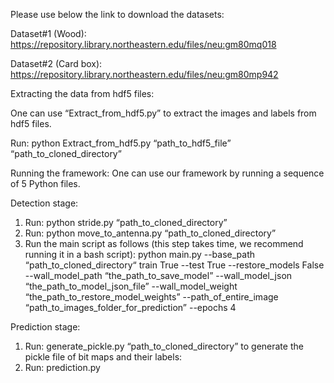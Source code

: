 Please use below the link to download the datasets: 

Dataset#1 (Wood): https://repository.library.northeastern.edu/files/neu:gm80mq018

Dataset#2 (Card box): https://repository.library.northeastern.edu/files/neu:gm80mp942

Extracting the data from hdf5 files:

One can use “Extract_from_hdf5.py” to extract the images and labels from hdf5 files.

Run: python Extract_from_hdf5.py “path_to_hdf5_file”  “path_to_cloned_directory”


Running the framework: One can use our framework by running a sequence of 5 Python files.

Detection stage:

1. Run: python stride.py “path_to_cloned_directory”
2. Run: python move_to_antenna.py “path_to_cloned_directory”
3. Run the main script as follows (this step takes time, we recommend running it in a bash script): python main.py --base_path “path_to_cloned_directory“ train True --test True  --restore_models False --wall_model_path “the_path_to_save_model” --wall_model_json “the_path_to_model_json_file” --wall_model_weight “the_path_to_restore_model_weights” --path_of_entire_image “path_to_images_folder_for_prediction” --epochs 4

Prediction stage:

1. Run: generate_pickle.py  “path_to_cloned_directory” to generate the pickle file of bit maps and their labels:
2. Run: prediction.py

